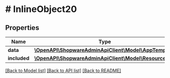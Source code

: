 # # InlineObject20

## Properties

Name | Type | Description | Notes
------------ | ------------- | ------------- | -------------
**data** | [**\OpenAPI\ShopwareAdminApiClient\Model\AppTemplate**](AppTemplate.md) |  | [optional]
**included** | [**\OpenAPI\ShopwareAdminApiClient\Model\Resource[]**](Resource.md) |  | [optional]

[[Back to Model list]](../../README.md#models) [[Back to API list]](../../README.md#endpoints) [[Back to README]](../../README.md)
